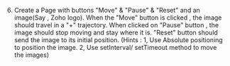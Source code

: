 6. Create a Page with buttons "Move" & "Pause" & "Reset" and an image(Say , Zoho logo).  When the "Move" button is clicked , the image should travel in a "+" trajectory. When clicked on "Pause" button , the image should stop moving and stay where it is. "Reset" button should send the image to its initial position.
(Hints : 1, Use Absolute positioning to position the image. 2, Use setInterval/ setTimeout method to move the images)
